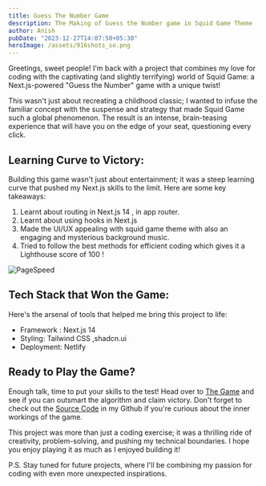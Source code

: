 ```yaml
---
title: Guess The Number Game
description: The Making of Guess the Number game in Squid Game Theme
author: Anish
pubDate: "2023-12-27T14:07:50+05:30"
heroImage: /assets/916shots_so.png
---
```


Greetings, sweet people! I'm back with a project that combines my love for coding with the captivating (and slightly terrifying) world of Squid Game: a Next.js-powered "Guess the Number" game with a unique twist! ️‍

This wasn't just about recreating a childhood classic; I wanted to infuse the familiar concept with the suspense and strategy that made Squid Game such a global phenomenon. The result is an intense, brain-teasing experience that will have you on the edge of your seat, questioning every click.

## Learning Curve to Victory:

Building this game wasn't just about entertainment; it was a steep learning curve that pushed my Next.js skills to the limit. Here are some key takeaways:

1. Learnt about routing in Next.js 14 , in app router.
2. Learnt about using hooks in Next.js
3. Made the UI/UX appealing with squid game theme with also an engaging and mysterious background music.
4. Tried to follow the best methods for efficient coding which gives it a Lighthouse score of 100 !

![PageSpeed](https://i.imgur.com/u1h8PwQl.png)

## Tech Stack that Won the Game:

Here's the arsenal of tools that helped me bring this project to life:
- Framework : Next.js 14
- Styling: Tailwind CSS ,shadcn.ui
- Deployment: Netlify

## Ready to Play the Game?

Enough talk, time to put your skills to the test! Head over to [The Game](https://guess-d-num.netlify.app) and see if you can outsmart the algorithm and claim victory.
Don't forget to check out the [Source Code](https://github.com/Xeven777/guess-the-num) in my Github if you're curious about the inner workings of the game.

This project was more than just a coding exercise; it was a thrilling ride of creativity, problem-solving, and pushing my technical boundaries. I hope you enjoy playing it as much as I enjoyed building it!

P.S. Stay tuned for future projects, where I'll be combining my passion for coding with even more unexpected inspirations.
